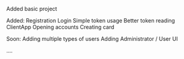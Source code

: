 Added basic project 


Added:
Registration
Login
Simple token usage
Better token reading ClientApp
Opening accounts
Creating card

Soon:
Adding multiple types of users
Adding Administrator / User UI

....


